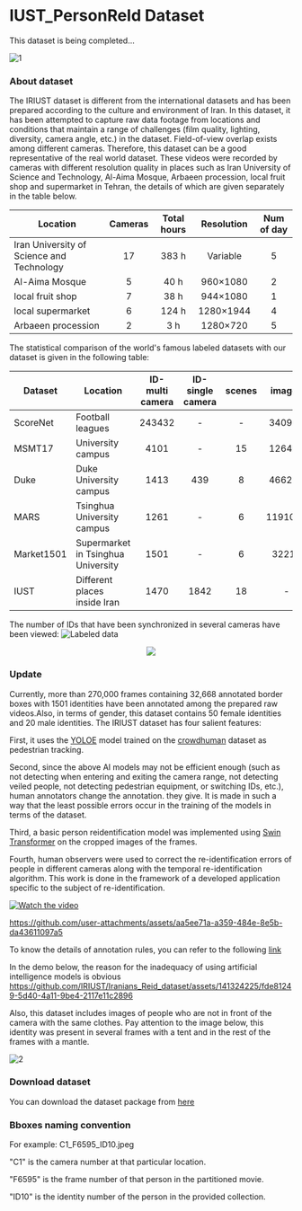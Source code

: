 # IUST_PersonReId Dataset

This dataset is being completed...


![1](https://github.com/IRIUST/Iranians_Reid_dataset/assets/141324225/782122d5-235a-4314-9d81-7eceec56c960)


### About dataset

The IRIUST dataset is different from the international datasets and has been prepared according to the culture and environment of Iran. In this dataset, it has been attempted to capture raw data footage from locations and conditions that maintain a range of challenges (film quality, lighting, diversity, camera angle, etc.) in the dataset. Field-of-view overlap exists among different cameras. Therefore, this dataset can be a good representative of the real world dataset.
These videos were recorded by cameras with different resolution quality in places such as Iran University of Science and Technology, Al-Aima Mosque, Arbaeen procession, local fruit shop and supermarket in Tehran, the details of which are given separately in the table below.

| Location  | Cameras | Total hours | Resolution |Num of day|
| ------  | :---:  | :---:  | :---:  | :---:  |
| Iran University of Science and Technology  | 17 | 383 h| Variable| 5|
| Al-Aima Mosque | 5 | 40 h| 960×1080 | 2|
| local fruit shop | 7 | 38 h | 944×1080 | 1 |
| local supermarket | 6 | 124 h | 1280×1944  | 4 |
| Arbaeen procession | 2 | 3 h | 1280×720 | 5 |

The statistical comparison of the world's famous labeled datasets with our dataset is given in the following table:

| Dataset | Location  | ID-multi camera | ID-single camera | scenes | images |
| ----- | ------  | :---:  | :---:  | :---:  | :---:  |
| ScoreNet  | Football leagues | 243432 | - | -| 340993|
| MSMT17  | University campus | 4101 | - | 15| 126441 |
| Duke | Duke University campus | 1413 | 439 | 8 | 466261 |
| MARS | Tsinghua University campus | 1261 | - | 6  | 1191003 |
| Market1501 | Supermarket in Tsinghua University | 1501 | - | 6 | 32217 |
| IUST | Different places inside Iran | 1470 | 1842 | 18 | - |



The number of IDs that have been synchronized in several cameras have been viewed:
![Labeled data](https://github.com/ComputerVisionIUST/IUST_PersonReId/assets/68585351/e53015a6-2a5e-4ad5-9992-ef78949f1e67)
<div align="center">
	<img src="![346485021-e53015a6-2a5e-4ad5-9992-ef78949f1e67](https://github.com/user-attachments/assets/848cec04-9f6f-4a46-9bcf-e616f1bf4200)">
</div>

### Update
Currently, more than 270,000 frames containing 32,668 annotated border boxes with 1501 identities have been annotated among the prepared raw videos.Also, in terms of gender, this dataset contains 50 female identities and 20 male identities. The IRIUST dataset has four salient features:

First, it uses the [YOLOE](https://github.com/Gaurav14cs17/YOLOE) model trained on the [crowdhuman](https://www.crowdhuman.org/) dataset as pedestrian tracking.

Second, since the above AI models may not be efficient enough (such as not detecting when entering and exiting the camera range, not detecting veiled people, not detecting pedestrian equipment, or switching IDs, etc.), human annotators change the annotation. they give. It is made in such a way that the least possible errors occur in the training of the models in terms of the dataset.

Third, a basic person reidentification model was implemented using [Swin Transformer](https://github.com/layumi/Person_reID_baseline_pytorch) on the cropped images of the frames.

Fourth, human observers were used to correct the re-identification errors of people in different cameras along with the temporal re-identification algorithm. This work is done in the framework of a developed application specific to the subject of re-identification.




[![Watch the video]()](https://github.com/user-attachments/assets/ef987d49-9f29-423d-a4c4-b7f0a9b2b612)




https://github.com/user-attachments/assets/aa5ee71a-a359-484e-8e5b-da43611097a5



To know the details of annotation rules, you can refer to the following [link](https://docs.google.com/document/d/1rZ8E1QVWvn_c9F-WZDP7kzvAkSqddh-mRWyCYfB-iZY/edit?pli=1)


In the demo below, the reason for the inadequacy of using artificial intelligence models is obvious
https://github.com/IRIUST/Iranians_Reid_dataset/assets/141324225/fde81249-5d40-4a11-9be4-2117e11c2896

Also, this dataset includes images of people who are not in front of the camera with the same clothes.
Pay attention to the image below, this identity was present in several frames with a tent and in the rest of the frames with a mantle.

![2](https://github.com/IRIUST/Iranians_Reid_dataset/assets/141324225/ec09a671-b130-408a-aaa5-c405d2d81c08)




### Download dataset
You can download the dataset package from [here](https://drive.google.com/file/d/1BoBmL1FtYON4coItUbvBFWlS4vUw8Qz_/view?usp=sharing)

### Bboxes naming convention

For example: C1_F6595_ID10.jpeg

"C1" is the camera number at that particular location.

"F6595" is the frame number of that person in the partitioned movie.

"ID10" is the identity number of the person in the provided collection.
